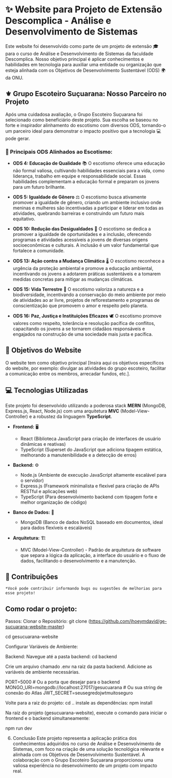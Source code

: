 # ✨ Website para Projeto de Extensão Descomplica - Análise e Desenvolvimento de Sistemas

Este website foi desenvolvido como parte de um projeto de extensão 🎓 para o curso de Análise e Desenvolvimento de Sistemas da faculdade Descomplica. Nosso objetivo principal é aplicar conhecimentos e habilidades em tecnologia para auxiliar uma entidade ou organização que esteja alinhada com os Objetivos de Desenvolvimento Sustentável (ODS) 🌍 da ONU.

## ⚜️ Grupo Escoteiro Suçuarana: Nosso Parceiro no Projeto

Após uma cuidadosa avaliação, o Grupo Escoteiro Suçuarana foi selecionado como beneficiário deste projeto. Sua escolha se baseou no forte e inspirador alinhamento do escotismo com diversos ODS, tornando-o um parceiro ideal para demonstrar o impacto positivo que a tecnologia 💻 pode gerar.

### 🎯 Principais ODS Alinhados ao Escotismo:

*   **ODS 4: Educação de Qualidade** 📚
    O escotismo oferece uma educação não formal valiosa, cultivando habilidades essenciais para a vida, como liderança, trabalho em equipe e responsabilidade social. Essas habilidades complementam a educação formal e preparam os jovens para um futuro brilhante.

*   **ODS 5: Igualdade de Gênero** ⚖️
    O escotismo busca ativamente promover a igualdade de gênero, criando um ambiente inclusivo onde meninas e mulheres são incentivadas a participar e liderar em todas as atividades, quebrando barreiras e construindo um futuro mais equitativo.

*   **ODS 10: Redução das Desigualdades** 🤝
    O escotismo se dedica a promover a igualdade de oportunidades e a inclusão, oferecendo programas e atividades acessíveis a jovens de diversas origens socioeconômicas e culturais. A inclusão é um valor fundamental que fortalece a comunidade.

*   **ODS 13: Ação contra a Mudança Climática** 🌡️
    O escotismo reconhece a urgência da proteção ambiental e promove a educação ambiental, incentivando os jovens a adotarem práticas sustentáveis e a tomarem medidas concretas para mitigar as mudanças climáticas.

*   **ODS 15: Vida Terrestre** 🌳
    O escotismo valoriza a natureza e a biodiversidade, incentivando a conservação do meio ambiente por meio de atividades ao ar livre, projetos de reflorestamento e programas de conscientização que promovem o amor e respeito pelo planeta.

*   **ODS 16: Paz, Justiça e Instituições Eficazes** 🕊️
    O escotismo promove valores como respeito, tolerância e resolução pacífica de conflitos, capacitando os jovens a se tornarem cidadãos responsáveis e engajados na construção de uma sociedade mais justa e pacífica.

## 🚀 Objetivos do Website

O website tem como objetivo principal [Insira aqui os objetivos específicos do website, por exemplo: divulgar as atividades do grupo escoteiro, facilitar a comunicação entre os membros, arrecadar fundos, etc.].

## 💻 Tecnologias Utilizadas

Este projeto foi desenvolvido utilizando a poderosa stack **MERN** (MongoDB, Express.js, React, Node.js) com uma arquitetura **MVC** (Model-View-Controller) e a robustez da linguagem **TypeScript**.

*   **Frontend:** 🖥️
    *   React (Biblioteca JavaScript para criação de interfaces de usuário dinâmicas e reativas)
    *   TypeScript (Superset do JavaScript que adiciona tipagem estática, melhorando a manutenibilidade e a detecção de erros)
    
*   **Backend:** ⚙️
    *   Node.js (Ambiente de execução JavaScript altamente escalável para o servidor)
    *   Express.js (Framework minimalista e flexível para criação de APIs RESTful e aplicações web)
    *   TypeScript (Para desenvolvimento backend com tipagem forte e melhor organização de código)

*   **Banco de Dados:** 💾
    *   MongoDB (Banco de dados NoSQL baseado em documentos, ideal para dados flexíveis e escaláveis)

*   **Arquitetura:** 🏗️
    *   MVC (Model-View-Controller) - Padrão de arquitetura de software que separa a lógica da aplicação, a interface do usuário e o fluxo de dados, facilitando o desenvolvimento e a manutenção.

## 🤝 Contribuições
    *Você pode contribuir informando bugs ou sugestões de melhorias para esse projeto!
## Como rodar o projeto:
Passos:
Clonar o Repositório:
git clone (https://github.com/jhoeymdavid/ge-sucuarana-website-master)

cd gesucuarana-website

Configurar Variáveis de Ambiente:

Backend:
Navegue até a pasta backend: cd backend

Crie um arquivo chamado .env na raiz da pasta backend.
Adicione as variáveis de ambiente necessárias. 

PORT=5000 # Ou a porta que desejar para o backend
MONGO_URI=mongodb://localhost:27017/gesucuarana # Ou sua string de conexão do Atlas
JWT_SECRET=seusegredojwtmuitoseguro

Volte para a raiz do projeto: cd ..
instale as dependências:
npm install

Na raiz do projeto (gesucuarana-website), execute o comando para iniciar o frontend e o backend simultaneamente:

npm run dev


6. Conclusão
Este projeto representa a aplicação prática dos conhecimentos adquiridos no curso de Análise e Desenvolvimento de Sistemas, com foco na criação de uma solução tecnológica relevante e alinhada com os Objetivos de Desenvolvimento Sustentável. A colaboração com o Grupo Escoteiro Suçuarana proporcionou uma valiosa experiência no desenvolvimento de um projeto com impacto real.

